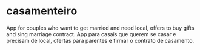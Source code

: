 # casamenteiro
App for couples who want to get married and need local, offers to buy gifts and sing marriage contract. App para casais que querem se casar e precisam de local, ofertas para parentes e firmar o contrato de casamento.
